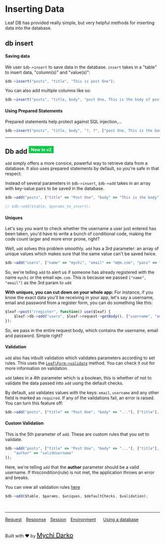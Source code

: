 # Inserting Data

Leaf DB has provided really simple, but very helpful methods for inserting data into the database.

<!-- <span style="background: rgb(11, 200, 70); color: white; padding: 3px 7px; font-size: 14px;">New in v2</span> -->

## db insert

#### Saving data
We user `$db->insert` to save data in the database. `insert` takes in a "table" to insert data, "column(s)" and "value(s)":

```js
$db->insert("posts", "title", "This is post One");
```

You can also add multiple columns like so:

```js
$db->insert("posts", "title, body", "post One, This is the body of post One");
```

#### Using Prepared Statements
Prepared statements help protect against SQL injection,...

```js
$db->insert("posts", "title, body", "?, ?", ["post One, This is the body of post One"]);
```

<hr>

## Db add <sup><span style="background: rgb(11, 200, 70); color: white; padding: 3px 7px; font-size: 14px;">New in v2</span></sup>

`add` simply offers a more consice, powerful way to retrieve data from a database. It also uses prepared statements by default, so you're safe in that respect.

Instead of several parameters in `$db->insert`, `$db->add` takes in an array with key-value pairs to be saved in the database.

```js
$db->add("posts", ["title" => "Post One", "body" => "This is the body"]);

// $db->add($table, $params_to_insert);
```


#### Uniques
Let's say you want to check whether the username a user just entered has been taken, you'd have to write a bunch of conditional code, making the code count larger and more error prone, right?

Well, `add` solves this problem smoothly. `add` has a 3rd parameter: an array of unique values which makes sure that the same value can't be saved twice.

```js
$db->add("users", ["name" => "mychi", "email" => "m@m.com", "pass" => "1234"], ["name", "email"]);
```

So, we're telling `add` to alert us if someone has already registered with the name `mychi` or the email `m@m.com`. This is because we passed `["name", "email"]` as the 3rd param to `add`

**With uniques, you can cut down on your whole app:**
For instance, if you know the exact data you'll be receiving in your app, let's say a username, email and password from a register form, you can do something like this:

```js
$leaf->post("/register", function() use($leaf) {
	$leaf->db->add("users", $leaf->request->getBody(), ["username", "email"]);
});
```

So, we pass in the entire request body, which contains the username, email and password. Simple right?


#### Validation

`add` also has inbuilt validation which validates parameters according to set rules. This uses the [`Leaf\Form->validate`](2.0/form) method. You can check it out for more information on validation.

`add` takes in a 4th parameter which is a boolean, this is whether of not to validate the data passed into `add` using the default checks. 

By default, `add` validates values with the keys: `email`, `username` and any other field is marked as `required`. If any of the validations fail, an error is raised. You can turn this feature off:

```js
$db->add("posts", ["title" => "Post One", "body" => "..."], ["title"], false);
```

#### Custom Validation

This is the 5th parameter of `add`. These are custom rules that you set to validate.

```js
$db->add("posts", ["title" => "Post One", "body" => "..."], ["title"], false, [
	"author" => "validUsername"
]);
```
Here, we're telling `add` that the **author** parameter should be a valid username. If thiscondition(rule) is not met, the application throws an error and breaks.

You can view all validation rules [here](2.0/form?id=validation)

```js
$db->add($table, $params, $uniques, $defaultChecks, $validation);
```

<br>
<hr>

<a href="#/2.0/http/request" style="margin: 0px">Request</a>
<a href="#/2.0/http/response" style="margin: 0px 10px;">Response</a>
<a href="#/2.0/http/session" style="margin: 0px; 10px;">Session</a>
<a href="#/2.0/environment" style="margin: 0px 10px;">Environment</a>
<a href="#/2.0/database" style="margin: 0px 10px;">Using a database</a>

<br>
Built with ❤ by <a href="https://mychi.netlify.com" style="font-size: 20px; color: #111;" target="_blank">Mychi Darko</a>